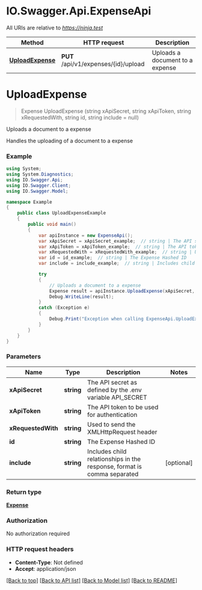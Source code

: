 # IO.Swagger.Api.ExpenseApi

All URIs are relative to *https://ninja.test*

Method | HTTP request | Description
------------- | ------------- | -------------
[**UploadExpense**](ExpenseApi.md#uploadexpense) | **PUT** /api/v1/expenses/{id}/upload | Uploads a document to a expense

<a name="uploadexpense"></a>
# **UploadExpense**
> Expense UploadExpense (string xApiSecret, string xApiToken, string xRequestedWith, string id, string include = null)

Uploads a document to a expense

Handles the uploading of a document to a expense

### Example
```csharp
using System;
using System.Diagnostics;
using IO.Swagger.Api;
using IO.Swagger.Client;
using IO.Swagger.Model;

namespace Example
{
    public class UploadExpenseExample
    {
        public void main()
        {
            var apiInstance = new ExpenseApi();
            var xApiSecret = xApiSecret_example;  // string | The API secret as defined by the .env variable API_SECRET
            var xApiToken = xApiToken_example;  // string | The API token to be used for authentication
            var xRequestedWith = xRequestedWith_example;  // string | Used to send the XMLHttpRequest header
            var id = id_example;  // string | The Expense Hashed ID
            var include = include_example;  // string | Includes child relationships in the response, format is comma separated (optional) 

            try
            {
                // Uploads a document to a expense
                Expense result = apiInstance.UploadExpense(xApiSecret, xApiToken, xRequestedWith, id, include);
                Debug.WriteLine(result);
            }
            catch (Exception e)
            {
                Debug.Print("Exception when calling ExpenseApi.UploadExpense: " + e.Message );
            }
        }
    }
}
```

### Parameters

Name | Type | Description  | Notes
------------- | ------------- | ------------- | -------------
 **xApiSecret** | **string**| The API secret as defined by the .env variable API_SECRET | 
 **xApiToken** | **string**| The API token to be used for authentication | 
 **xRequestedWith** | **string**| Used to send the XMLHttpRequest header | 
 **id** | **string**| The Expense Hashed ID | 
 **include** | **string**| Includes child relationships in the response, format is comma separated | [optional] 

### Return type

[**Expense**](Expense.md)

### Authorization

No authorization required

### HTTP request headers

 - **Content-Type**: Not defined
 - **Accept**: application/json

[[Back to top]](#) [[Back to API list]](../README.md#documentation-for-api-endpoints) [[Back to Model list]](../README.md#documentation-for-models) [[Back to README]](../README.md)

